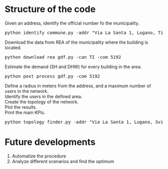 # Structure of the code

Given an address, identify the official number fo the municipality.

<pre>
python identify_commune.py -addr "Via La Santa 1, Lugano, Ticino, Svizzera"
</pre>

Download the data from REA of the municipality where the building is located.
<pre>
python download_rea_gdf.py -can TI -com 5192
</pre>

Estimate the demand (SH and DHW) for every building in the area.
<pre>
python post_process_gdf.py -com 5192
</pre>


Define a radius in meters from the address, and a maximum number of users in the network.  
Identify the users in the defined area.  
Create the topology of the network.  
Plot the results.  
Print the main KPIs.  
<pre>
python topology_finder.py -addr "Via La Santa 1, Lugano, Svizzera" -r 100 -n 10
</pre>



# Future developments

1. Automatize the procedure
2. Analyze different scenarios and find the optimum












